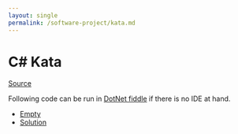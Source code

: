 ```yaml
---
layout: single
permalink: /software-project/kata.md
---
```


# C# Kata
[Source](https://github.com/asierba/Katas.CSharp)

Following code can be run in [DotNet fiddle](https://dotnetfiddle.net/) if there is no IDE at hand. 

* [Empty](./Kata-Empty.cs)
* [Solution](./Kata-Solution.cs)